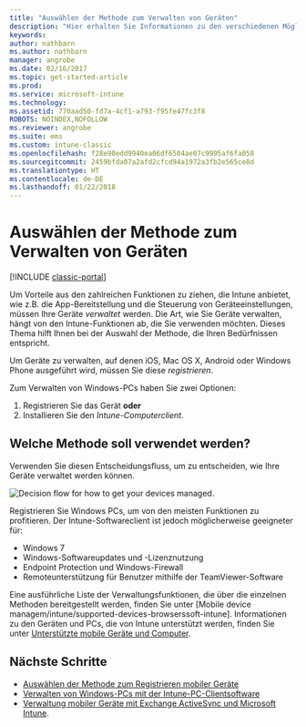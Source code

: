 ```yaml
---
title: "Auswählen der Methode zum Verwalten von Geräten"
description: "Hier erhalten Sie Informationen zu den verschiedenen Möglichkeiten, mit denen Sie Geräte registrieren und verwalten können."
keywords: 
author: nathbarn
ms.author: nathbarn
manager: angrobe
ms.date: 02/16/2017
ms.topic: get-started-article
ms.prod: 
ms.service: microsoft-intune
ms.technology: 
ms.assetid: 770aad50-fd7a-4cf1-a793-f95fe47fc3f8
ROBOTS: NOINDEX,NOFOLLOW
ms.reviewer: angrobe
ms.suite: ems
ms.custom: intune-classic
ms.openlocfilehash: f28e90edd9940ea06df6504ae07c9995af6fa058
ms.sourcegitcommit: 2459bfda07a2afd2cfcd94a1972a3fb2e565ce8d
ms.translationtype: HT
ms.contentlocale: de-DE
ms.lasthandoff: 01/22/2018
---
```

# <a name="choose-how-to-manage-devices"></a>Auswählen der Methode zum Verwalten von Geräten

[!INCLUDE [classic-portal](../includes/classic-portal.md)]

Um Vorteile aus den zahlreichen Funktionen zu ziehen, die Intune anbietet, wie z.B. die App-Bereitstellung und die Steuerung von Geräteeinstellungen, müssen Ihre Geräte *verwaltet* werden. Die Art, wie Sie Geräte verwalten, hängt von den Intune-Funktionen ab, die Sie verwenden möchten. Dieses Thema hilft Ihnen bei der Auswahl der Methode, die Ihren Bedürfnissen entspricht.

Um Geräte zu verwalten, auf denen iOS, Mac OS X, Android oder Windows Phone ausgeführt wird, müssen Sie diese *registrieren*.

Zum Verwalten von Windows-PCs haben Sie zwei Optionen:

1. Registrieren Sie das Gerät **oder**
2. Installieren Sie den *Intune-Computerclient*.

## <a name="decide-which-method-to-use"></a>Welche Methode soll verwendet werden?
Verwenden Sie diesen Entscheidungsfluss, um zu entscheiden, wie Ihre Geräte verwaltet werden können.

![Decision flow for how to get your devices managed.](./media/choose-manage-method.png)

Registrieren Sie Windows PCs, um von den meisten Funktionen zu profitieren. Der Intune-Softwareclient ist jedoch möglicherweise geeigneter für:

- Windows 7
- Windows-Softwareupdates und -Lizenznutzung
- Endpoint Protection und Windows-Firewall
- Remoteunterstützung für Benutzer mithilfe der TeamViewer-Software

Eine ausführliche Liste der Verwaltungsfunktionen, die über die einzelnen Methoden bereitgestellt werden, finden Sie unter [Mobile device managem/intune/supported-devices-browserssoft-intune].
Informationen zu den Geräten und PCs, die von Intune unterstützt werden, finden Sie unter [Unterstützte mobile Geräte und Computer](/intune/supported-devices-browsers#intune-supported-devices).

## <a name="next-steps"></a>Nächste Schritte

- [Auswählen der Methode zum Registrieren mobiler Geräte](/intune-classic/get-started/choose-how-to-enroll-devices1)
- [Verwalten von Windows-PCs mit der Intune-PC-Clientsoftware](/intune-classic/deploy-use/manage-windows-pcs-with-microsoft-intune)
- [Verwaltung mobiler Geräte mit Exchange ActiveSync und Microsoft Intune](/intune-classic/deploy-use/mobile-device-management-with-exchange-activesync-and-microsoft-intune).
